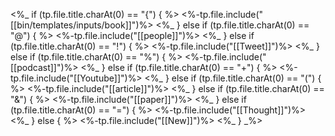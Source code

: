 <%_ if (tp.file.title.charAt(0) == "{") { %>
<%-tp.file.include("[[bin/templates/inputs/book]]")%>
<%_ } else if (tp.file.title.charAt(0) == "@") { %>
<%-tp.file.include("[[people]]")%>
<%_ } else if (tp.file.title.charAt(0) == "!") { %>
<%-tp.file.include("[[Tweet]]")%>
<%_ } else if (tp.file.title.charAt(0) == "%") { %>
<%-tp.file.include("[[podcast]]")%>
<%_ } else if (tp.file.title.charAt(0) == "+") { %>
<%-tp.file.include("[[Youtube]]")%>
<%_ } else if (tp.file.title.charAt(0) == "(") { %>
<%-tp.file.include("[[article]]")%>
<%_ } else if (tp.file.title.charAt(0) == "&") { %>
<%-tp.file.include("[[paper]]")%>
<%_ } else if (tp.file.title.charAt(0) == "=") { %>
<%-tp.file.include("[[Thought]]")%>
<%_ } else { %>
<%-tp.file.include("[[New]]")%>
<%_ } \_%>
